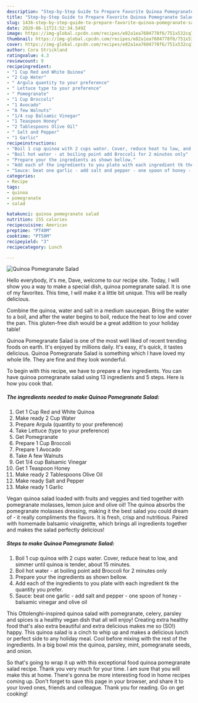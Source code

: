 ```yaml
---
description: "Step-by-Step Guide to Prepare Favorite Quinoa Pomegranate Salad"
title: "Step-by-Step Guide to Prepare Favorite Quinoa Pomegranate Salad"
slug: 1436-step-by-step-guide-to-prepare-favorite-quinoa-pomegranate-salad
date: 2020-06-11T21:52:34.549Z
image: https://img-global.cpcdn.com/recipes/e82a1ea7604778f6/751x532cq70/quinoa-pomegranate-salad-recipe-main-photo.jpg
thumbnail: https://img-global.cpcdn.com/recipes/e82a1ea7604778f6/751x532cq70/quinoa-pomegranate-salad-recipe-main-photo.jpg
cover: https://img-global.cpcdn.com/recipes/e82a1ea7604778f6/751x532cq70/quinoa-pomegranate-salad-recipe-main-photo.jpg
author: Cora Strickland
ratingvalue: 4.3
reviewcount: 9
recipeingredient:
- "1 Cup Red and White Quinoa"
- "2 Cup Water"
- " Argula quantity to your preference"
- " Lettuce type to your preference"
- " Pomegranate"
- "1 Cup Broccoli"
- "1 Avocado"
- "A few Walnuts"
- "1/4 cup Balsamic Vinegar"
- "1 Teaspoon Honey"
- "2 Tablespoons Olive Oil"
- " Salt and Pepper"
- "1 Garlic"
recipeinstructions:
- "Boil 1 cup quinoa with 2 cups water. Cover, reduce heat to low, and simmer until quinoa is tender, about 15 minutes."
- "Boil hot water - at boiling point add Broccoli for 2 minutes only"
- "Prepare your the ingredients as shown bellow."
- "Add each of the ingredients to you plate with each ingredient tk the quantity you prefer."
- "Sauce: beat one garlic - add salt and pepper - one spoon of honey - balsamic vinegar and olive oil"
categories:
- Recipe
tags:
- quinoa
- pomegranate
- salad

katakunci: quinoa pomegranate salad 
nutrition: 155 calories
recipecuisine: American
preptime: "PT40M"
cooktime: "PT58M"
recipeyield: "3"
recipecategory: Lunch

---
```



![Quinoa Pomegranate Salad](https://img-global.cpcdn.com/recipes/e82a1ea7604778f6/751x532cq70/quinoa-pomegranate-salad-recipe-main-photo.jpg)

Hello everybody, it's me, Dave, welcome to our recipe site. Today, I will show you a way to make a special dish, quinoa pomegranate salad. It is one of my favorites. This time, I will make it a little bit unique. This will be really delicious.

Combine the quinoa, water and salt in a medium saucepan. Bring the water to a boil, and after the water begins to boil, reduce the heat to low and cover the pan. This gluten-free dish would be a great addition to your holiday table!

Quinoa Pomegranate Salad is one of the most well liked of recent trending foods on earth. It's enjoyed by millions daily. It's easy, it's quick, it tastes delicious. Quinoa Pomegranate Salad is something which I have loved my whole life. They are fine and they look wonderful.


To begin with this recipe, we have to prepare a few ingredients. You can have quinoa pomegranate salad using 13 ingredients and 5 steps. Here is how you cook that.

<!--inarticleads1-->

##### The ingredients needed to make Quinoa Pomegranate Salad:

1. Get 1 Cup Red and White Quinoa
1. Make ready 2 Cup Water
1. Prepare  Argula (quantity to your preference)
1. Take  Lettuce (type to your preference)
1. Get  Pomegranate
1. Prepare 1 Cup Broccoli
1. Prepare 1 Avocado
1. Take A few Walnuts
1. Get 1/4 cup Balsamic Vinegar
1. Get 1 Teaspoon Honey
1. Make ready 2 Tablespoons Olive Oil
1. Make ready  Salt and Pepper
1. Make ready 1 Garlic


Vegan quinoa salad loaded with fruits and veggies and tied together with pomegranate molasses, lemon juice and olive oil! The quinoa absorbs the pomegranate molasses dressing, making it the best salad you could dream of - it really compliments the flavors. It is fresh, crisp and nutritious. Paired with homemade balsamic vinaigrette, which brings all ingredients together and makes the salad perfectly delicious! 

<!--inarticleads2-->

##### Steps to make Quinoa Pomegranate Salad:

1. Boil 1 cup quinoa with 2 cups water. Cover, reduce heat to low, and simmer until quinoa is tender, about 15 minutes.
1. Boil hot water - at boiling point add Broccoli for 2 minutes only
1. Prepare your the ingredients as shown bellow.
1. Add each of the ingredients to you plate with each ingredient tk the quantity you prefer.
1. Sauce: beat one garlic - add salt and pepper - one spoon of honey - balsamic vinegar and olive oil


This Ottolenghi-inspired quinoa salad with pomegranate, celery, parsley and spices is a healthy vegan dish that all will enjoy! Creating extra healthy food that&#39;s also extra beautiful and extra delicious makes me so (SO!) happy. This quinoa salad is a cinch to whip up and makes a delicious lunch or perfect side to any holiday meal. Cool before mixing with the rest of the ingredients. In a big bowl mix the quinoa, parsley, mint, pomegranate seeds, and onion. 

So that's going to wrap it up with this exceptional food quinoa pomegranate salad recipe. Thank you very much for your time. I am sure that you will make this at home. There's gonna be more interesting food in home recipes coming up. Don't forget to save this page in your browser, and share it to your loved ones, friends and colleague. Thank you for reading. Go on get cooking!
